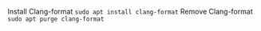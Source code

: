 Install Clang-format `sudo apt install clang-format`
Remove Clang-format `sudo apt purge clang-format`
